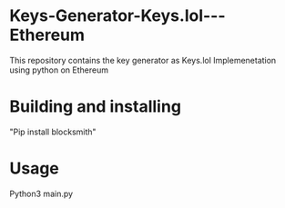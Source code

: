 # Keys-Generator-Keys.lol---Ethereum
This repository contains the key generator as Keys.lol Implemenetation using python on Ethereum

# Building and installing
"Pip install blocksmith"

# Usage
Python3 main.py <pagenumber> 
